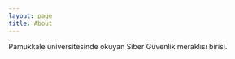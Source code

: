 ```yaml
---
layout: page
title: About
---
```


<p class="message">
  Pamukkale üniversitesinde okuyan Siber Güvenlik meraklısı birisi.
</p>
